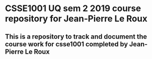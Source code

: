 # CSSE1001 UQ sem 2 2019 course repository for Jean-Pierre Le Roux

## This is a repository to track and document the course work for csse1001 completed by Jean-Pierre Le Roux
 
 

